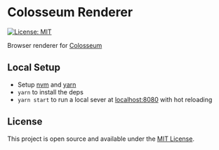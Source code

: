 # Colosseum Renderer

[![License: MIT](https://img.shields.io/badge/License-MIT-blue.svg)](https://opensource.org/licenses/MIT)

Browser renderer for [Colosseum](https://colosseum.website)

## Local Setup

- Setup [nvm](https://github.com/nvm-sh/nvm) and [yarn](https://github.com/yarnpkg/yarn)
- `yarn` to install the deps
- `yarn start` to run a local sever at [localhost:8080](http://localhost:8080) with hot reloading

## License

This project is open source and available under the [MIT License](LICENSE).
